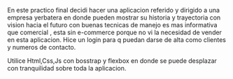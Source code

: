 En este practico final decidi hacer una aplicacion referido y dirigido a una empresa yerbatera en donde pueden mostrar su historia y trayectoria con vision hacia el futuro con buenas tecnicas de manejo es mas informativa que comercial , esta sin e-commerce porque no vi la necesidad de vender en esta aplicacion. Hice un login para q puedan darse de alta como clientes y numeros de contacto.

 Utilice Html,Css,Js con bosstrap y flexbox en donde se puede desplazar con tranquilidad sobre toda la aplicacion.

